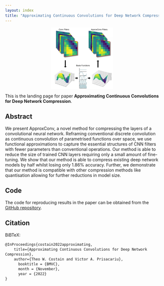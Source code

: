 ```yaml
---
layout: index
title: "Approximating Continuous Convolutions for Deep Network Compression"
---
```


<img src="images/teaser.png" alt="Teaser image" width="40%" style="display: block;margin-left: auto;margin-right: auto;">

This is the landing page for paper **Approximating Continuous Convolutions for Deep Network Compression**.

## Abstract
We present ApproxConv, a novel method for compressing the layers of a convolutional neural network.
Reframing conventional discrete convolution as continuous convolution of parametrised functions over
space, we use functional approximations to capture the essential structures of CNN filters with fewer
parameters than conventional operations.
Our method is able to reduce the size of trained CNN layers requiring only a small amount of
fine-tuning.
We show that our method is able to compress existing deep network models by half whilst losing only
1.86% accuracy.
Further, we demonstrate that our method is compatible with other compression methods like quantisation
allowing for further reductions in model size.
## Code

The code for reproducing results in the paper can be obtained from the [GitHub repository](https://github.com/ActiveVisionLab/ApproxConv).

## Citation

BiBTeX:

```
@InProceedings{costain2022approximating,
    title={Approximating Continuous Convolutions for Deep Network Compression},
    author={Theo W. Costain and Victor A. Prisacariu},
      booktitle = {BMVC},
      month = {November},
      year = {2022}
}
```